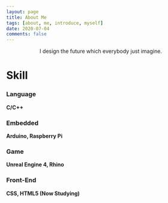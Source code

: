 ```yaml
---
layout: page
title: About Me
tags: [about, me, introduce, myself]
date: 2020-07-04
comments: false
---
```

    
<center>I design the future which everybody just imagine.</center>

# Skill
### Language
**C/C++**
### Embedded
**Arduino, Raspberry Pi**
### Game
**Unreal Engine 4, Rhino**
### Front-End
**CSS, HTML5 (Now Studying)**





<!--
{% capture images %}
    https://cloud.githubusercontent.com/assets/754514/14509720/61c61058-01d6-11e6-93ab-0918515ecd56.png
    https://cloud.githubusercontent.com/assets/754514/14509716/61ac6c8e-01d6-11e6-879f-8308883de790.png
{% endcapture %}
{% include gallery images=images caption="Screenshots of Moon Theme" cols=2 %}
-->

<!-- See a [live version of Moon](http://taylantatli.github.io/Moon) hosted on GitHub -->
